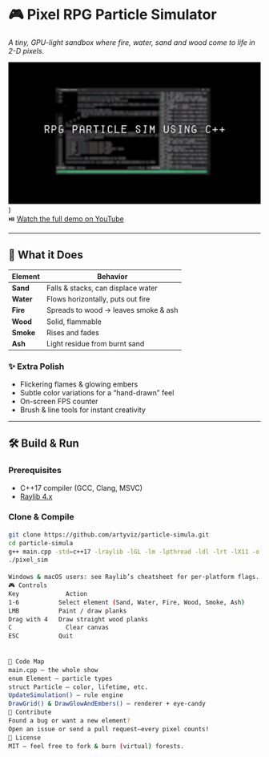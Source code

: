 # 🎮 Pixel RPG Particle Simulator  
*A tiny, GPU-light sandbox where fire, water, sand and wood come to life in 2-D pixels.*

![Demo GIF](./resources/sound/pic.png))  
⏯️ [Watch the full demo on YouTube](https://youtu.be/1eVuMJeRuXU)

---

## 🚀 What it Does
| Element | Behavior |
|---------|----------|
| **Sand** | Falls & stacks, can displace water |
| **Water** | Flows horizontally, puts out fire |
| **Fire** | Spreads to wood → leaves smoke & ash |
| **Wood** | Solid, flammable |
| **Smoke** | Rises and fades |
| **Ash**  | Light residue from burnt sand |

### ✨ Extra Polish
- Flickering flames & glowing embers  
- Subtle color variations for a “hand-drawn” feel  
- On-screen FPS counter  
- Brush & line tools for instant creativity

---

## 🛠️ Build & Run
### Prerequisites
- C++17 compiler (GCC, Clang, MSVC)  
- [Raylib 4.x](https://github.com/raysan5/raylib)

### Clone & Compile
```bash
git clone https://github.com/artyviz/particle-simula.git
cd particle-simula
g++ main.cpp -std=c++17 -lraylib -lGL -lm -lpthread -ldl -lrt -lX11 -o pixel_sim
./pixel_sim

Windows & macOS users: see Raylib’s cheatsheet for per-platform flags.
🎮 Controls
Key      	    Action
1-6	          Select element (Sand, Water, Fire, Wood, Smoke, Ash)
LMB	          Paint / draw planks
Drag with 4	  Draw straight wood planks
C	            Clear canvas
ESC	          Quit


🧩 Code Map
main.cpp – the whole show
enum Element – particle types
struct Particle – color, lifetime, etc.
UpdateSimulation() – rule engine
DrawGrid() & DrawGlowAndEmbers() – renderer + eye-candy
🤝 Contribute
Found a bug or want a new element?
Open an issue or send a pull request—every pixel counts!
🔑 License
MIT – feel free to fork & burn (virtual) forests.
